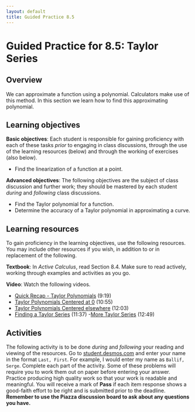 ```yaml
---
layout: default
title: Guided Practice 8.5
---
```


# Guided Practice for 8.5: Taylor Series

## Overview

We can approximate a function using a polynomial. Calculators make use of this method. In this section we learn how to find this approximating polynomial.

## Learning objectives

__Basic objectives__: Each student is responsible for gaining proficiency with each of these tasks _prior_ to engaging in class discussions, through the use of the learning resources (below) and through the working of exercises (also below).

- Find the linearization of a function at a point.

__Advanced objectives__: The following objectives are the subject of class discussion and further work; they should be mastered by each student _during_ and _following_ class discussions.

- Find the Taylor polynomial for a function.
- Determine the accuracy of a Taylor polynomial in approximating a curve.

## Learning resources

To gain proficiency in the learning objectives, use the following resources. You may include other resources if you wish, in addition to or in replacement of the following.

__Textbook__: In _Active Calculus_, read Section 8.4. Make sure to read actively, working through examples and activities as you go.

__Video__: Watch the following videos.

- [Quick Recap - Taylor Polynomials](https://www.youtube.com/watch?v=nmcF0smnFfc&index=84&list=PL9bIjQJDwfGtewW75Nw7PnGNSkfqwAm3v) (9:19)
- [Taylor Polynomials Centered at 0](https://www.youtube.com/watch?v=WtQ6OSpr8GU&index=85&list=PL9bIjQJDwfGtewW75Nw7PnGNSkfqwAm3v) (10:55)
- [Taylor Polynomials Centered elsewhere](https://www.youtube.com/watch?v=E_eAaEvWwrU&index=86&list=PL9bIjQJDwfGtewW75Nw7PnGNSkfqwAm3v) (12:03)
- [Finding a Taylor Series](https://www.youtube.com/watch?v=MR7-kST31-A&index=88&list=PL9bIjQJDwfGtewW75Nw7PnGNSkfqwAm3v) (11:37)
-[More Taylor Series](https://www.youtube.com/watch?v=MR7-kST31-A&index=88&list=PL9bIjQJDwfGtewW75Nw7PnGNSkfqwAm3v) (12:49)



## Activities

The following activity is to be done _during_ and _following_ your reading and viewing of the resources. Go to [student.desmos.com](https://student.desmos.com/?prepopulateCode=urjkx) and enter your name in the format `Last, First`. For example, I would enter my name as `Ballif, Serge`. Complete each part of the activity. Some of these problems will require you to work them out on paper before entering your answer. Practice producing high quality work so that your work is readable and meaningful. You will receive a mark of __Pass__ if each item response shows a good-faith effort to be right and is submitted prior to the deadline. __Remember to use the Piazza discussion board to ask about any questions you have.__
